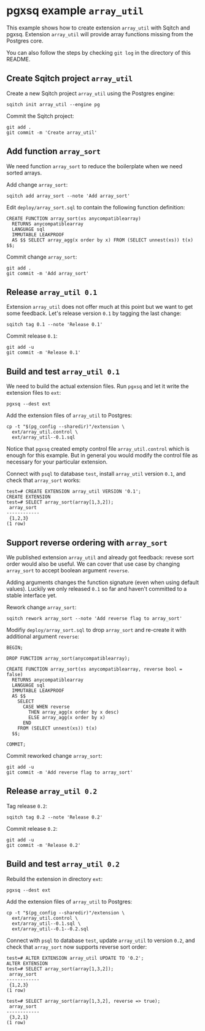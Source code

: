 # pgxsq example `array_util`

This example shows how to create extension `array_util` with Sqitch and pgxsq.
Extension `array_util` will provide array functions missing from the Postgres
core.

You can also follow the steps by checking `git log` in the directory of this
README.


## Create Sqitch project `array_util`

Create a new Sqitch project `array_util` using the Postgres engine:

    sqitch init array_util --engine pg

Commit the Sqitch project:

    git add .
    git commit -m 'Create array_util'


## Add function `array_sort`

We need function `array_sort` to reduce the boilerplate when we need sorted
arrays.

Add change `array_sort`:

    sqitch add array_sort --note 'Add array_sort'

Edit `deploy/array_sort.sql` to contain the following function definition:

    CREATE FUNCTION array_sort(xs anycompatiblearray)
      RETURNS anycompatiblearray
      LANGUAGE sql
      IMMUTABLE LEAKPROOF
      AS $$ SELECT array_agg(x order by x) FROM (SELECT unnest(xs)) t(x) $$;

Commit change `array_sort`:

    git add .
    git commit -m 'Add array_sort'


## Release `array_util 0.1`

Extension `array_util` does not offer much at this point but we want to get
some feedback.  Let's release version `0.1` by tagging the last change:

    sqitch tag 0.1 --note 'Release 0.1'

Commit release `0.1`:

    git add -u
    git commit -m 'Release 0.1'


## Build and test `array_util 0.1`

We need to build the actual extension files.  Run `pgxsq` and let it write the
extension files to `ext`:

    pgxsq --dest ext

Add the extension files of `array_util` to Postgres:

    cp -t "$(pg_config --sharedir)"/extension \
      ext/array_util.control \
      ext/array_util--0.1.sql

Notice that `pgxsq` created empty control file `array_util.control` which is
enough for this example.  But in general you would modify the control file as
necessary for your particular extension.

Connect with `psql` to database `test`, install `array_util` version `0.1`,
and check that `array_sort` works:

    test=# CREATE EXTENSION array_util VERSION '0.1';
    CREATE EXTENSION
    test=# SELECT array_sort(array[1,3,2]);
     array_sort
    ------------
     {1,2,3}
    (1 row)


## Support reverse ordering with `array_sort`

We published extension `array_util` and already got feedback: revese sort order
would also be useful.  We can cover that use case by changing `array_sort` to
accept boolean argument `reverse`.

Adding arguments changes the function signature (even when using default
values).  Luckily we only released `0.1` so far and haven't committed to a
stable interface yet.

Rework change `array_sort`:

    sqitch rework array_sort --note 'Add reverse flag to array_sort'

Modifiy `deploy/array_sort.sql` to drop `array_sort` and re-create it with
additional argument `reverse`:

    BEGIN;

    DROP FUNCTION array_sort(anycompatiblearray);

    CREATE FUNCTION array_sort(xs anycompatiblearray, reverse bool = false)
      RETURNS anycompatiblearray
      LANGUAGE sql
      IMMUTABLE LEAKPROOF
      AS $$
        SELECT
          CASE WHEN reverse
            THEN array_agg(x order by x desc)
            ELSE array_agg(x order by x)
          END
        FROM (SELECT unnest(xs)) t(x)
      $$;

    COMMIT;

Commit reworked change `array_sort`:

    git add -u
    git commit -m 'Add reverse flag to array_sort'


## Release `array_util 0.2`

Tag release `0.2`:

    sqitch tag 0.2 --note 'Release 0.2'

Commit release `0.2`:

    git add -u
    git commit -m 'Release 0.2'


## Build and test `array_util 0.2`

Rebuild the extension in directory `ext`:

    pgxsq --dest ext

Add the extension files of `array_util` to Postgres:

    cp -t "$(pg_config --sharedir)"/extension \
      ext/array_util.control \
      ext/array_util--0.1.sql \
      ext/array_util--0.1--0.2.sql

Connect with `psql` to database `test`, update `array_util` to version `0.2`,
and check that `array_sort` now supports reverse sort order:

    test=# ALTER EXTENSION array_util UPDATE TO '0.2';
    ALTER EXTENSION
    test=# SELECT array_sort(array[1,3,2]);
     array_sort
    ------------
     {1,2,3}
    (1 row)

    test=# SELECT array_sort(array[1,3,2], reverse => true);
     array_sort
    ------------
     {3,2,1}
    (1 row)

